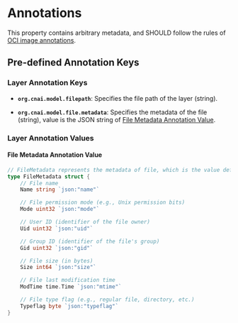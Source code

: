 # Annotations

This property contains arbitrary metadata, and SHOULD follow the rules of [OCI image annotations](https://github.com/opencontainers/image-spec/blob/main/annotations.md).

## Pre-defined Annotation Keys

### Layer Annotation Keys

- **`org.cnai.model.filepath`**: Specifies the file path of the layer (string).

- **`org.cnai.model.file.metadata`**: Specifies the metadata of the file (string), value is the JSON string of [File Metadata Annotation Value](#File-Metadata-Annotation-Value).

### Layer Annotation Values

#### File Metadata Annotation Value

```go
// FileMetadata represents the metadata of file, which is the value definition of AnnotationFileMetadata.
type FileMetadata struct {
	// File name
	Name string `json:"name"`

	// File permission mode (e.g., Unix permission bits)
	Mode uint32 `json:"mode"`

	// User ID (identifier of the file owner)
	Uid uint32 `json:"uid"`

	// Group ID (identifier of the file's group)
	Gid uint32 `json:"gid"`

	// File size (in bytes)
	Size int64 `json:"size"`

	// File last modification time
	ModTime time.Time `json:"mtime"`

	// File type flag (e.g., regular file, directory, etc.)
	Typeflag byte `json:"typeflag"`
}
```
